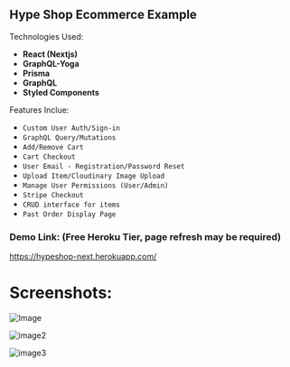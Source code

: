 ## Hype Shop Ecommerce Example

Technologies Used:
* **React (Nextjs)**
* **GraphQL-Yoga**
* **Prisma**
* **GraphQL**
* **Styled Components** 

Features Inclue:
* `Custom User Auth/Sign-in`
* `GraphQL Query/Mutations`
* `Add/Remove Cart`
* `Cart Checkout`
* `User Email - Registration/Password Reset`
* `Upload Item/Cloudinary Image Upload`
* `Manage User Permissions (User/Admin)`
* `Stripe Checkout`
* `CRUD interface for items`
* `Past Order Display Page`


### Demo Link: (Free Heroku Tier, page refresh may be required) 
https://hypeshop-next.herokuapp.com/

# Screenshots:
![Image](https://res.cloudinary.com/drufoquwc/image/upload/v1546568818/Screen_Shot_2019-01-03_at_8.14.18_PM.png)

![image2](https://res.cloudinary.com/drufoquwc/image/upload/v1546568818/Screen_Shot_2019-01-03_at_8.14.33_PM.png)

![image3](https://res.cloudinary.com/drufoquwc/image/upload/v1546568998/Screen_Shot_2019-01-03_at_8.28.38_PM.png)